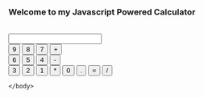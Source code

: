 <!DOCTYPE html>
  <html>
  <head>
  
  </head>
    <body>
    <h3>Welcome to my Javascript Powered Calculator</h3>
    <br>
    <form name=calcform>
    <input type = text name=txt1 ><br>
    <input type=button name=btn9 value=9>
    <input type=button name=btn8 value=8>
    <input type=button name=btn7 value=7>
    <input type=button name=addbtn value=+><br>
    <input type=button name=btn6 value=6>
    <input type=button name=btn5 value=5>
    <input type=button name=btn4 value=4>
    <input type=button name=subbtn value=-><br>
    <input type=button name=btn3 value=3>
    <input type=button name=btn2 value=2>
    <input type=button name=btn1 value=1>
    <input type=button name=mulbtn value=*>
    <input type=button name=btn0 value=0>
    <input type=button name=pntbtn value=.>
    <input type=button name=eqlbtn value== >
    <input type=button name=divbtn value=/ >
    
  
  
  
    </body>
  </html>
